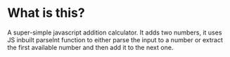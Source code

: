 # What is this?

A super-simple javascript addition calculator. It adds two numbers, it uses JS inbuilt parseInt function to either parse the input to a number or extract the first available number and then add it to the next one. 